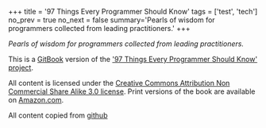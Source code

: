 +++
title = '97 Things Every Programmer Should Know'
tags = ['test', 'tech']
no_prev = true
no_next = false
summary='Pearls of wisdom for programmers collected from leading practitioners.'
+++

_Pearls of wisdom for programmers collected from leading practitioners._

This is a [GitBook](https://www.gitbook.io) version of the ['97 Things Every Programmer Should Know' project](http://programmer.97things.oreilly.com/wiki/index.php/97_Things_Every_Programmer_Should_Know).

All content is licensed under the [Creative Commons Attribution Non Commercial Share Alike 3.0 license](http://creativecommons.org/licenses/by-nc-sa/3.0/). Print versions of the book are available on [Amazon.com](http://www.amazon.com/Things-Every-Programmer-Should-Know/dp/0596809484).

All content copied from [github](https://github.com/97-things/97-things-every-programmer-should-know/)
